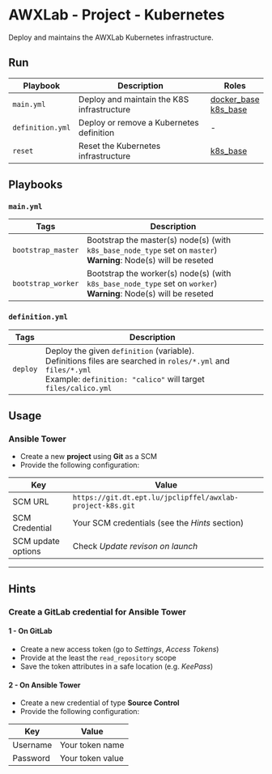 # AWXLab - Project - Kubernetes

Deploy and maintains the AWXLab Kubernetes infrastructure.

## Run

|Playbook|Description|Roles|
|--------|-----------|-----|
|`main.yml`|Deploy and maintain the K8S infrastructure|[docker_base](https://git.dt.ept.lu/jpclipffel/awxlab-roles-common/tree/master/docker_base)<br>[k8s_base](https://git.dt.ept.lu/jpclipffel/awxlab-roles-common/tree/master/k8s_base)|
|`definition.yml`|Deploy or remove a Kubernetes definition|-|
|`reset`|Reset the Kubernetes infrastructure|[k8s_base](https://git.dt.ept.lu/jpclipffel/awxlab-roles-common/tree/master/k8s_base)|

## Playbooks

### `main.yml`

|Tags|Description|
|----|-----------|
|`bootstrap_master`|Bootstrap the master(s) node(s) (with `k8s_base_node_type` set on `master`)<br>**Warning**: Node(s) will be reseted|
|`bootstrap_worker`|Bootstrap the worker(s) node(s) (with `k8s_base_node_type` set on `worker`)<br>**Warning**: Node(s) will be reseted|

### `definition.yml`

|Tags|Description|
|----|-----------|
|`deploy`|Deploy the given `definition` (variable).<br>Definitions files are searched in `roles/*.yml` and `files/*.yml`<br>Example: `definition: "calico"` will target `files/calico.yml`|

## Usage

### Ansible Tower

* Create a new **project** using **Git** as a SCM
* Provide the following configuration:

|Key|Value|
|---|-----|
|SCM URL|`https://git.dt.ept.lu/jpclipffel/awxlab-project-k8s.git`|
|SCM Credential|Your SCM credentials (see the *Hints* section)|
|SCM update options|Check *Update revison on launch*|

---

## Hints

### Create a GitLab credential for Ansible Tower

#### 1 - On GitLab

* Create a new access token (go to *Settings*, *Access Tokens*)
* Provide at the least the `read_repository` scope
* Save the token attributes in a safe location (e.g. *KeePass*)

#### 2 - On Ansible Tower

* Create a new credential of type **Source Control**
* Provide the following configuration:

|Key|Value|
|---|-----|
|Username|Your token name|
|Password|Your token value|
